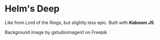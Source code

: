 # Helm's Deep

Like from Lord of the Rings, but slightly less epic. Built with **_Kaboom JS_**.

Background image by gstudioimagen1 on Freepik
